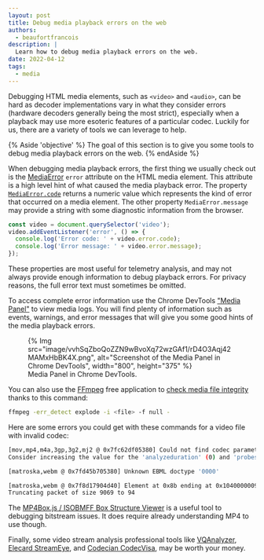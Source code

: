 ```yaml
---
layout: post
title: Debug media playback errors on the web
authors:
  - beaufortfrancois
description: |
  Learn how to debug media playback errors on the web.
date: 2022-04-12
tags:
  - media
---
```


Debugging HTML media elements, such as `<video>` and `<audio>`, can be hard as decoder implementations vary in what they consider errors (hardware decoders generally being the most strict), especially when a playback may use more esoteric features of a particular codec. Luckily for us, there are a variety of tools we can leverage to help.

{% Aside 'objective' %}
The goal of this section is to give you some tools to debug media playback errors on the web.
{% endAside %}

When debugging media playback errors, the first thing we usually check out is the [MediaError] `error` attribute on the HTML media element. This attribute is a high level hint of what caused the media playback error. The property [`MediaError.code`] returns a numeric value which represents the kind of error that occurred on a media element. The other property `MediaError.message` may provide a string with some diagnostic information from the browser.

```js
const video = document.querySelector('video');
video.addEventListener('error', () => {
  console.log('Error code: ' + video.error.code);
  console.log('Error message: ' + video.error.message);
});
```

These properties are most useful for telemetry analysis, and may not always provide enough information to debug playback errors. For privacy reasons, the full error text must sometimes be omitted.

To access complete error information use the Chrome DevTools ["Media Panel"] to view media logs. You will find plenty of information such as events, warnings, and error messages that will give you some good hints of the media playback errors.

<figure>
  {% Img src="image/vvhSqZboQoZZN9wBvoXq72wzGAf1/rD4O3Aqj42MAMxHbBK4X.png", alt="Screenshot of the Media Panel in Chrome DevTools", width="800", height="375" %}
  <figcaption>Media Panel in Chrome DevTools.</figcaption>
</figure>

You can also use the [FFmpeg] free application to [check media file integrity] thanks to this command:

```bash
ffmpeg -err_detect explode -i <file> -f null -
```

Here are some errors you could get with these commands for a video file with invalid codec:

```bash
[mov,mp4,m4a,3gp,3g2,mj2 @ 0x7fc62df05380] Could not find codec parameters for stream 0 (Video: none (zzzz / 0x7A7A7A7A), none(smpte170m/smpte170m/bt709, progressive), 320x240, 4 kb/s): unknown codec
Consider increasing the value for the 'analyzeduration' (0) and 'probesize' (5000000) options
```

```bash
[matroska,webm @ 0x7fd45b705380] Unknown EBML doctype '0000'
```

```bash
[matroska,webm @ 0x7f8d17904d40] Element at 0x8b ending at 0x10400000095 exceeds containing master element ending at 0x9b
Truncating packet of size 9069 to 94
```

The [MP4Box.js / ISOBMFF Box Structure Viewer] is a useful tool to debugging bitstream issues. It does require already understanding MP4 to use though.

Finally, some video stream analysis professional tools like [VQAnalyzer], [Elecard StreamEye], and [Codecian CodecVisa], may be worth your money.

[mediaerror]: https://developer.mozilla.org/en-US/docs/Web/API/MediaError
[`mediaerror.code`]: https://developer.mozilla.org/en-US/docs/Web/API/MediaError/code#media_error_code_constants
["media panel"]: https://developer.chrome.com/docs/devtools/media-panel/
[ffmpeg]: /media-application-basics/#ffmpeg
[check media file integrity]: https://www.ffmpeg.org/ffmpeg-codecs.html#:~:text=err_detect
[mp4box.js / isobmff box structure viewer]: https://gpac.github.io/mp4box.js/test/filereader.html
[vqanalyzer]: https://vicuesoft.com/vq-analyzer/
[elecard streameye]: https://www.elecard.com/products/video-analysis/streameye
[codecian codecvisa]: http://www.codecian.com/
